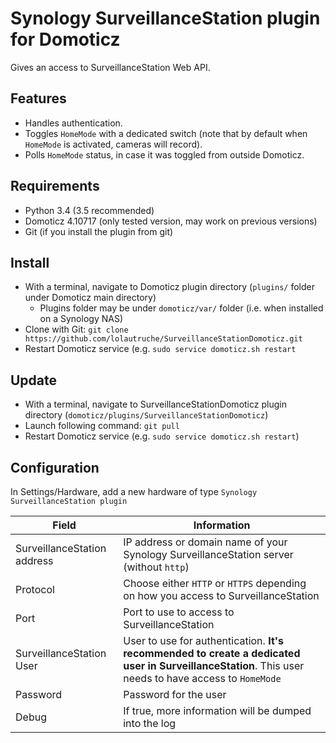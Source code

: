 # Synology SurveillanceStation plugin for Domoticz

Gives an access to SurveillanceStation Web API.

## Features
- Handles authentication.
- Toggles `HomeMode` with a dedicated switch (note that by default when `HomeMode` is activated, cameras will record).
- Polls `HomeMode` status, in case it was toggled from outside Domoticz.

## Requirements
- Python 3.4 (3.5 recommended)
- Domoticz 4.10717 (only tested version, may work on previous versions)
- Git (if you install the plugin from git)

## Install
- With a terminal, navigate to Domoticz plugin directory (`plugins/` folder under Domoticz main directory)
  - Plugins folder may be under `domoticz/var/` folder (i.e. when installed on a Synology NAS)
- Clone with Git: `git clone https://github.com/lolautruche/SurveillanceStationDomoticz.git`
- Restart Domoticz service (e.g. `sudo service domoticz.sh restart`

## Update
- With a terminal, navigate to SurveillanceStationDomoticz plugin directory (`domoticz/plugins/SurveillanceStationDomoticz`)
- Launch following command: `git pull`
- Restart Domoticz service (e.g. `sudo service domoticz.sh restart`)


## Configuration
In Settings/Hardware, add a new hardware of type `Synology SurveillanceStation plugin`

| Field | Information|
| ----- | ---------- |
| SurveillanceStation address | IP address or domain name of your Synology SurveillanceStation server (without `http`)  |
| Protocol | Choose either `HTTP` or `HTTPS` depending on how you access to SurveillanceStation |
| Port | Port to use to access to SurveillanceStation |
| SurveillanceStation User | User to use for authentication. **It's recommended to create a dedicated user in SurveillanceStation**. This user needs to have access to `HomeMode` |
| Password | Password for the user |
| Debug | If true, more information will be dumped into the log |
